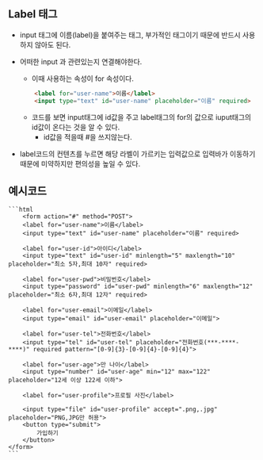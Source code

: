 ## Label 태그

- input 태그에 이름(label)을 붙여주는 태그, 부가적인 태그이기 때문에 반드시 사용하지 않아도 된다.
- 어떠한 input 과 관련있는지 연결해야한다.
    - 이때 사용하는 속성이 for 속성이다.

    ```html
        <label for="user-name">이름</label>
        <input type="text" id="user-name" placeholder="이름" required>
    ```

    - 코드를 보면 input태그에 id값을 주고 label태그의 for의 값으로 iuput태그의 id값이 온다는 것을 알 수 있다.
        - id값을 적을때 #을 쓰지않는다.

- label코드의 컨텐츠를 누르면 해당 라벨이 가르키는 입력값으로 입력바가 이동하기 때문에 미약하지만 편의성을 높일 수 있다.


## 예시코드
    ```html
        <form action="#" method="POST">
        <label for="user-name">이름</label>
        <input type="text" id="user-name" placeholder="이름" required>

        <label for="user-id">아이디</label>
        <input type="text" id="user-id" minlength="5" maxlength="10" placeholder="최소 5자,최대 10자" required>

        <label for="user-pwd">비밀번호</label>
        <input type="password" id="user-pwd" minlength="6" maxlength="12" placeholder="최소 6자,최대 12자" required>

        <label for="user-email">이메일</label>
        <input type="email" id="user-email" placeholder="이메일">

        <label for="user-tel">전화번호</label>
        <input type="tel" id="user-tel" placeholder="전화번호(***-****-****)" required pattern="[0-9]{3}-[0-9]{4}-[0-9]{4}">

        <label for="user-age">만 나이</label>
        <input type="number" id="user-age" min="12" max="122" placeholder="12세 이상 122세 이하">         
        
        <label for="user-profile">프로필 사진</label>

        <input type="file" id="user-profile" accept=".png,.jpg" placeholder="PNG,JPG만 허용">
        <button type="submit">
            가입하기
        </button>
    </form>
    ```

